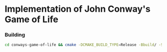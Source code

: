 # Implementation of John Conway's Game of Life

### Building
```bash
cd conways-game-of-life && cmake -DCMAKE_BUILD_TYPE=Release -Bbuild/ -S./ && cmake --build build/
```
